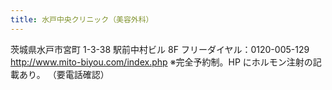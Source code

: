 ```yaml
---
title: 水戸中央クリニック（美容外科）
---
```


茨城県水戸市宮町 1-3-38 駅前中村ビル 8F
フリーダイヤル：0120-005-129
<http://www.mito-biyou.com/index.php>
※完全予約制。HP にホルモン注射の記載あり。 （要電話確認）
